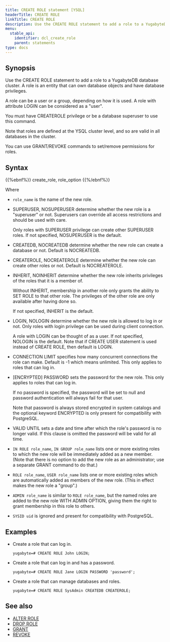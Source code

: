 ```yaml
---
title: CREATE ROLE statement [YSQL]
headerTitle: CREATE ROLE
linkTitle: CREATE ROLE
description: Use the CREATE ROLE statement to add a role to a YugabyteDB database cluster.
menu:
  stable_api:
    identifier: dcl_create_role
    parent: statements
type: docs
---
```


## Synopsis

Use the CREATE ROLE statement to add a role to a YugabyteDB database cluster. A role is an entity that can own database objects and have database privileges.

A role can be a user or a group, depending on how it is used. A role with attribute LOGIN can be considered as a "user".

You must have CREATEROLE privilege or be a database superuser to use this command.

Note that roles are defined at the YSQL cluster level, and so are valid in all databases in the cluster.

You can use GRANT/REVOKE commands to set/remove permissions for roles.

## Syntax

{{%ebnf%}}
  create_role,
  role_option
{{%/ebnf%}}

Where

- `role_name` is the name of the new role.
- SUPERUSER, NOSUPERUSER determine whether the new role is a "superuser" or not. Superusers can override all access restrictions and should be used with care.

  Only roles with SUPERUSER privilege can create other SUPERUSER roles. If not specified, NOSUPERUSER is the default.
- CREATEDB, NOCREATEDB determine whether the new role can create a database or not. Default is NOCREATEDB.
- CREATEROLE, NOCREATEROLE determine whether the new role can create other roles or not. Default is NOCREATEROLE.
- INHERIT, NOINHERIT determine whether the new role inherits privileges of the roles that it is a member of.

  Without INHERIT, membership in another role only grants the ability to SET ROLE to that other role. The privileges of the other role are only available after having done so.

  If not specified, INHERIT is the default.
- LOGIN, NOLOGIN determine whether the new role is allowed to log in or not. Only roles with login privilege can be used during client connection.

  A role with LOGIN can be thought of as a user. If not specified, NOLOGIN is the default. Note that if CREATE USER statement is used instead of CREATE ROLE, then default is LOGIN.
- CONNECTION LIMIT specifies how many concurrent connections the role can make. Default is -1 which means unlimited. This only applies to roles that can log in.
- [ENCRYPTED] PASSWORD sets the password for the new role. This only applies to roles that can log in.

  If no password is specified, the password will be set to null and password authentication will always fail for that user.

  Note that password is always stored encrypted in system catalogs and the optional keyword ENCRYPTED is only present for compatibility with PostgreSQL.
- VALID UNTIL sets a date and time after which the role's password is no longer valid. If this clause is omitted the password will be valid for all time.
- `IN ROLE role_name`, `IN GROUP role_name` lists one or more existing roles to which the new role will be immediately added as a new member. (Note that there is no option to add the new role as an administrator; use a separate GRANT command to do that.)
- `ROLE role_name`, `USER role_name` lists one or more existing roles which are automatically added as members of the new role. (This in effect makes the new role a "group".)
- `ADMIN role_name` is similar to `ROLE role_name`, but the named roles are added to the new role WITH ADMIN OPTION, giving them the right to grant membership in this role to others.
- `SYSID uid` is ignored and present for compatibility with PostgreSQL.

## Examples

- Create a role that can log in.

  ```plpgsql
  yugabyte=# CREATE ROLE John LOGIN;
  ```

- Create a role that can log in and has a password.

  ```plpgsql
  yugabyte=# CREATE ROLE Jane LOGIN PASSWORD 'password';
  ```

- Create a role that can manage databases and roles.

  ```plpgsql
  yugabyte=# CREATE ROLE SysAdmin CREATEDB CREATEROLE;
  ```

## See also

- [ALTER ROLE](../dcl_alter_role)
- [DROP ROLE](../dcl_drop_role)
- [GRANT](../dcl_grant)
- [REVOKE](../dcl_revoke)

